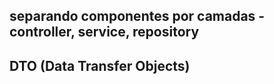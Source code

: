 ## separando componentes por camadas - controller, service, repository
## DTO (Data Transfer Objects)
